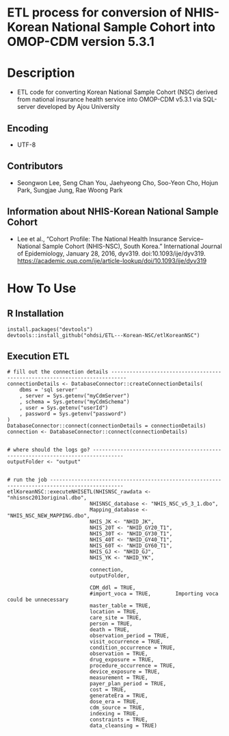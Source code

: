 **ETL process for conversion of NHIS-Korean National Sample Cohort into OMOP-CDM version 5.3.1**
==============================================

# Description
* ETL code for converting Korean National Sample Cohort (NSC) derived from national insurance health service into OMOP-CDM v5.3.1 via SQL-server developed by Ajou University

## Encoding
* UTF-8

## Contributors
* Seongwon Lee, Seng Chan You, Jaehyeong Cho, Soo-Yeon Cho, Hojun Park, Sungjae Jung, Rae Woong Park

## Information about NHIS-Korean National Sample Cohort
* Lee et al., “Cohort Profile: The National Health Insurance Service–National Sample Cohort (NHIS-NSC), South Korea.” International Journal of Epidemiology, January 28, 2016, dyv319. doi:10.1093/ije/dyv319.
https://academic.oup.com/ije/article-lookup/doi/10.1093/ije/dyv319


# How To Use

## R Installation
```{r}
install.packages("devtools")
devtools::install_github("ohdsi/ETL---Korean-NSC/etlKoreanNSC")
```

## Execution ETL 
```{r}
# fill out the connection details ---------------------------------------------------------------------------
connectionDetails <- DatabaseConnector::createConnectionDetails(
    dbms = 'sql server'
    , server = Sys.getenv("myCdmServer")
    , schema = Sys.getenv("myCdmSchema")
    , user = Sys.getenv("userId")
    , password = Sys.getenv("password")
)
DatabaseConnector::connect(connectionDetails = connectionDetails)
connection <- DatabaseConnector::connect(connectionDetails)


# where should the logs go? --------------------------------------------------------------------------------
outputFolder <- "output"


# run the job ----------------------------------------------------------------------------------------------
etlKoreanNSC::executeNHISETL(NHISNSC_rawdata <- "nhisnsc2013original.dbo",
                           NHISNSC_database <- "NHIS_NSC_v5_3_1.dbo",
                           Mapping_database <- "NHIS_NSC_NEW_MAPPING.dbo",
                           NHIS_JK <- "NHID_JK",
                           NHIS_20T <- "NHID_GY20_T1",
                           NHIS_30T <- "NHID_GY30_T1",
                           NHIS_40T <- "NHID_GY40_T1",
                           NHIS_60T <- "NHID_GY60_T1",
                           NHIS_GJ <- "NHID_GJ",
                           NHIS_YK <- "NHID_YK",
                           
                           connection,
                           outputFolder,
                           
                           CDM_ddl = TRUE,
                           #import_voca = TRUE,        Importing voca could be unnecessary
                           master_table = TRUE,
                           location = TRUE,
                           care_site = TRUE,
                           person = TRUE,
                           death = TRUE,
                           observation_period = TRUE,
                           visit_occurrence = TRUE,
                           condition_occurrence = TRUE,
                           observation = TRUE,
                           drug_exposure = TRUE,
                           procedure_occurrence = TRUE,
                           device_exposure = TRUE,
                           measurement = TRUE,
                           payer_plan_period = TRUE,
                           cost = TRUE,
                           generateEra = TRUE,
                           dose_era = TRUE,
                           cdm_source = TRUE,
                           indexing = TRUE,
                           constraints = TRUE,
                           data_cleansing = TRUE)
```
